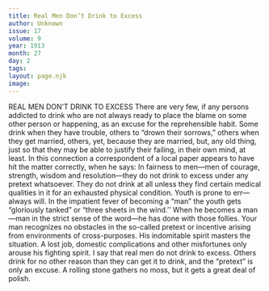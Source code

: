 ```yaml
---
title: Real Men Don’t Drink to Excess
author: Unknown
issue: 17
volume: 9
year: 1913
month: 27
day: 2
tags:
layout: page.njk
image:
---
```

REAL MEN DON’T DRINK TO EXCESS    There are very few, if any persons addicted to drink who are not always ready to place the blame on some other person or happening, as an excuse for the reprehensible habit. Some drink when they have trouble, others to “drown their sorrows,” others when they get married, others, yet, because they are married, but, any old thing, just so that they may be able to justify their failing, in their own mind, at least.    In this connection a correspondent of a local paper appears to have hit the matter correctly, when he says:    In fairness to men—men of courage, strength, wisdom and resolution—they do not drink to excess under any pretext whatsoever. They do not drink at all unless they find certain medical qualities in it for an exhausted physical condition. Youth is prone to err—always will. In the impatient fever of becoming a “man” the youth gets “gloriously tanked” or “three sheets in the wind.’’ When he becomes a man—man in the strict sense of the word—he has done with those follies.    Your man recognizes no obstacles in the so-called pretext or incentive arising from environments of cross-purposes. His indomitable spirit masters the situation. A lost job, domestic complications and other misfortunes only arouse his fighting spirit.    I say that real men do not drink to excess. Others drink for no other reason than they can get it to drink, and the “pretext” is only an excuse.       A rolling stone gathers no moss, but it gets a great deal of polish. 

